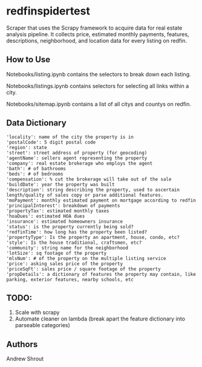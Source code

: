 # redfinspidertest

Scraper that uses the Scrapy framework to acquire data for real estate analysis pipeline. It collects price, estimated monthly payments, features, descriptions, neighborhood, and location data for every listing on redfin.

## How to Use

Notebooks/listing.ipynb contains the selectors to break down each listing.

Notebooks/listings.ipynb contains selectors for selecting all links within a city.

Notebooks/sitemap.ipynb contains a list of all citys and countys on redfin.

## Data Dictionary
```
'locality': name of the city the property is in
'postalCode': 5 digit postal code
'region': state
'street': street address of property (for geocoding)
'agentName': sellers agent representing the property
'company': real estate brokerage who employs the agent
'bath': # of bathrooms
'beds': # of bedrooms
'compensation': % cut the brokerage will take out of the sale
'buildDate': year the property was built
'description': string describing the property, used to ascertain length/quality of sales copy or parse additional features.
'moPayment': monthly estimated payment on mortgage according to redfin
'principalInterest': breakdown of payments
'propertyTax': estimated monthly taxes
'hoaDues': estimated HOA dues
'insurance': estimated homeowners insurance
'status': is the property currently being sold?
'redfinTime': how long has the property been listed?
'propertyType': Is the property an apartment, house, condo, etc?
'style': Is the house traditional, craftsmen, etc?
'community': string name for the neighborhood
'lotSize': sq footage of the property
'mlsNum': # of the property on the multiple listing service
'price': asking sales price of the property
'priceSqFt': sales price / square footage of the property
'propDetails': a dictionary of features the property may contain, like parking, exterior features, nearby schools, etc
```


## TODO:

1. Scale with scrapy
2. Automate cleaner on lambda (break apart the feature dictionary into parseable categories)

## Authors

Andrew Shrout

